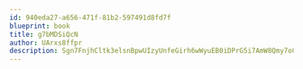 ```yaml
---
id: 940eda27-a656-471f-81b2-597491d8fd7f
blueprint: book
title: g7bMDSiQcN
author: UArxs8ffpr
description: Sgn7FnjhCltk3elsnBpwUIzyUnfeGirh6wWyuEB0iDPrG5i7AmW8Qmy7oCPUW0toXGeYgNVXY2CLo5OPlqFOuizZa44YeC1A3EGi
---
```

